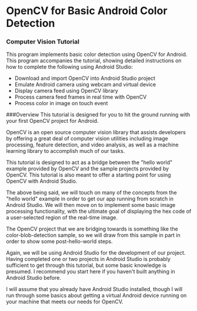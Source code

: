 # OpenCV for Basic Android Color Detection
### Computer Vision Tutorial

This program implements basic color detection using OpenCV for Android.
This program accompanies the tutorial, showing detailed instructions on how to complete the following using Android Studio:

* Download and import OpenCV into Android Studio project
* Emulate Android camera using webcam and virtual device
* Display camera feed using OpenCV library
* Process camera feed frames in real time with OpenCV
* Process color in image on touch event

###Overview
This tutorial is designed for you to hit the ground running with your first OpenCV project for Android.

OpenCV is an open source computer vision library that assists developers by offering a great deal of computer vision utilities including image processing, feature detection, and video analysis, as well as a machine learning library to accomplish much of our tasks.

This tutorial is designed to act as a bridge between the "hello world" example provided by OpenCV and the sample projects provided by OpenCV. This tutorial is also meant to offer a starting point for using OpenCV with Android Studio.

The above being said, we will touch on many of the concepts from the "hello world" example in order to get our app running from scratch in Android Studio. We will then move on to implement some basic image processing functionality, with the ultimate goal of displaying the hex code of a user-selected region of the real-time image.

The OpenCV project that we are bridging towards is something like the color-blob-detection sample, so we will draw from this sample in part in order to show some post-hello-world steps.

Again, we will be using Android Studio for the development of our project. Having completed one or two projects in Android Studio is probably sufficient to get through this tutorial, but some basic knowledge is presumed. I recommend you start here if you haven't built anything in Android Studio before.

I will assume that you already have Android Studio installed, though I will run through some basics about getting a virtual Android device running on your machine that meets our needs for OpenCV.
